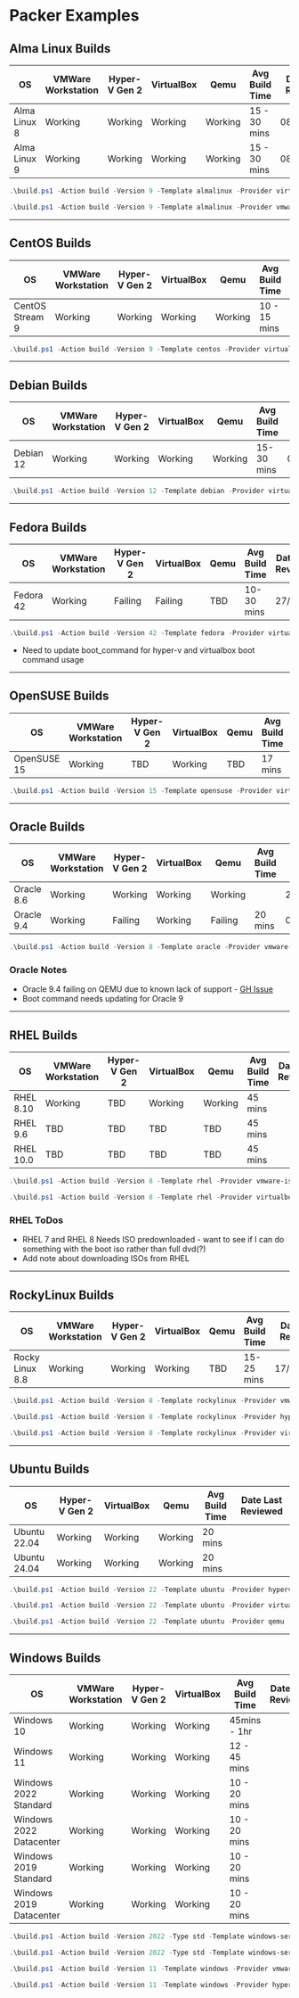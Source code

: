 # Packer Examples

## Alma Linux Builds

| OS           | VMWare Workstation | Hyper-V Gen 2 | VirtualBox | Qemu    | Avg Build Time | Date Last Reviewed |
|--------------|--------------------|---------------|------------|---------|----------------|--------------------|
| Alma Linux 8 | Working            | Working       | Working    | Working | 15 - 30 mins   | 08/06/2025         |
| Alma Linux 9 | Working            | Working       | Working    | Working | 15 - 30 mins   | 08/06/2025         |

```powershell
.\build.ps1 -Action build -Version 9 -Template almalinux -Provider virtualbox-iso
```

```powershell
.\build.ps1 -Action build -Version 9 -Template almalinux -Provider vmware-iso
```

---

## CentOS Builds

| OS              | VMWare Workstation | Hyper-V Gen 2 | VirtualBox | Qemu    | Avg Build Time | Date Last Reviewed |
|-----------------|--------------------|---------------|------------|---------|----------------|--------------------|
| CentOS Stream 9 | Working            | Working       | Working    | Working | 10 - 15 mins   | 17/05/2025         |

```powershell
.\build.ps1 -Action build -Version 9 -Template centos -Provider virtualbox-iso
```

---

## Debian Builds

| OS        | VMWare Workstation | Hyper-V Gen 2 | VirtualBox | Qemu    | Avg Build Time | Date Last Reviewed |
|-----------|--------------------|---------------|------------|---------|----------------|--------------------|
| Debian 12 | Working            | Working       | Working    | Working | 15-30 mins     | 05/07/2025         |

```powershell
.\build.ps1 -Action build -Version 12 -Template debian -Provider virtualbox-iso
```

---

## Fedora Builds

| OS        | VMWare Workstation | Hyper-V Gen 2 | VirtualBox | Qemu | Avg Build Time | Date Last Reviewed |
|-----------|--------------------|---------------|------------|------|----------------|--------------------|
| Fedora 42 | Working            | Failing       | Failing    | TBD  | 10-30 mins     | 27/7/25            |

```powershell
.\build.ps1 -Action build -Version 42 -Template fedora -Provider virtualbox-iso
```

- Need to update boot_command for hyper-v and virtualbox boot command usage

---

## OpenSUSE Builds

| OS          | VMWare Workstation | Hyper-V Gen 2 | VirtualBox | Qemu | Avg Build Time | Date Last Reviewed |
|-------------|--------------------|---------------|------------|------|----------------|--------------------|
| OpenSUSE 15 | Working            | TBD           | Working    | TBD  | 17 mins        | 27/07/2025         |

```powershell
.\build.ps1 -Action build -Version 15 -Template opensuse -Provider virtualbox-iso
```

---

## Oracle Builds

| OS         | VMWare Workstation | Hyper-V Gen 2 | VirtualBox | Qemu    | Avg Build Time | Date Last Reviewed |
|------------|--------------------|---------------|------------|---------|----------------|--------------------|
| Oracle 8.6 | Working            | Working       | Working    | Working |                | 27/07/2025         |
| Oracle 9.4 | Working            | Failing       | Working    | Failing | 20 mins        | 06/08/2025         |

```powershell
.\build.ps1 -Action build -Version 8 -Template oracle -Provider vmware-iso
```

### Oracle Notes

- Oracle 9.4 failing on QEMU due to known lack of support - [GH Issue](https://github.com/hashicorp/packer-plugin-qemu/issues/76)
- Boot command needs updating for Oracle 9

---

## RHEL Builds

| OS        | VMWare Workstation | Hyper-V Gen 2 | VirtualBox | Qemu    | Avg Build Time | Date Last Reviewed |
|-----------|--------------------|---------------|------------|---------|----------------|--------------------|
| RHEL 8.10 | Working            | TBD           | Working    | Working | 45 mins        |                    |
| RHEL 9.6  | TBD                | TBD           | TBD        | TBD     | 45 mins        |                    |
| RHEL 10.0 | TBD                | TBD           | TBD        | TBD     | 45 mins        |                    |

```powershell
.\build.ps1 -Action build -Version 8 -Template rhel -Provider vmware-iso
```

```powershell
.\build.ps1 -Action build -Version 8 -Template rhel -Provider virtualbox-iso
```

### RHEL ToDos

- RHEL 7 and RHEL 8 Needs ISO predownloaded - want to see if I can do something with the boot iso rather than full dvd(?)
- Add note about downloading ISOs from RHEL

---

## RockyLinux Builds

| OS              | VMWare Workstation | Hyper-V Gen 2 | VirtualBox | Qemu | Avg Build Time | Date Last Reviewed |
|-----------------|--------------------|---------------|------------|------|----------------|--------------------|
| Rocky Linux 8.8 | Working            | Working       | Working    | TBD  | 15-25 mins     | 17/08/2025         |

```powershell
.\build.ps1 -Action build -Version 8 -Template rockylinux -Provider vmware-iso
```

```powershell
.\build.ps1 -Action build -Version 8 -Template rockylinux -Provider hyperv-iso
```

```powershell
.\build.ps1 -Action build -Version 8 -Template rockylinux -Provider virtualbox-iso
```

---

## Ubuntu Builds

| OS           | Hyper-V Gen 2 | VirtualBox | Qemu    | Avg Build Time | Date Last Reviewed |
|--------------|---------------|------------|---------|----------------|--------------------|
| Ubuntu 22.04 | Working       | Working    | Working | 20 mins        |                    |
| Ubuntu 24.04 | Working       | Working    | Working | 20 mins        |                    |

```powershell
.\build.ps1 -Action build -Version 22 -Template ubuntu -Provider hyperv-iso
```

```powershell
.\build.ps1 -Action build -Version 22 -Template ubuntu -Provider virtualbox-iso
```

```powershell
.\build.ps1 -Action build -Version 22 -Template ubuntu -Provider qemu
```

---

## Windows Builds

| OS                      | VMWare Workstation | Hyper-V Gen 2 | VirtualBox | Avg Build Time | Date Last Reviewed |
|-------------------------|--------------------|---------------|------------|----------------|--------------------|
| Windows 10              | Working            | Working       | Working    | 45mins - 1hr   |                    |
| Windows 11              | Working            | Working       | Working    | 12 - 45 mins   |                    |
| Windows 2022 Standard   | Working            | Working       | Working    | 10 - 20 mins   |                    |
| Windows 2022 Datacenter | Working            | Working       | Working    | 10 - 20 mins   |                    |
| Windows 2019 Standard   | Working            | Working       | Working    | 10 - 20 mins   |                    |
| Windows 2019 Datacenter | Working            | Working       | Working    | 10 - 20 mins   |                    |

```powershell
.\build.ps1 -Action build -Version 2022 -Type std -Template windows-server -Provider vmware-iso
```

```powershell
.\build.ps1 -Action build -Version 2022 -Type std -Template windows-server -Provider hyperv-iso -Generation 2
```

```powershell
.\build.ps1 -Action build -Version 11 -Template windows -Provider vmware-iso
```

```powershell
.\build.ps1 -Action build -Version 11 -Template windows -Provider hyperv-iso -Generation 2
```
